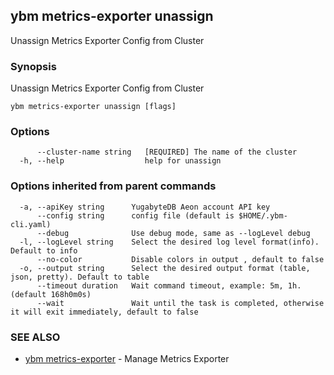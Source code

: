## ybm metrics-exporter unassign

Unassign Metrics Exporter Config from Cluster

### Synopsis

Unassign Metrics Exporter Config from Cluster

```
ybm metrics-exporter unassign [flags]
```

### Options

```
      --cluster-name string   [REQUIRED] The name of the cluster
  -h, --help                  help for unassign
```

### Options inherited from parent commands

```
  -a, --apiKey string      YugabyteDB Aeon account API key
      --config string      config file (default is $HOME/.ybm-cli.yaml)
      --debug              Use debug mode, same as --logLevel debug
  -l, --logLevel string    Select the desired log level format(info). Default to info
      --no-color           Disable colors in output , default to false
  -o, --output string      Select the desired output format (table, json, pretty). Default to table
      --timeout duration   Wait command timeout, example: 5m, 1h. (default 168h0m0s)
      --wait               Wait until the task is completed, otherwise it will exit immediately, default to false
```

### SEE ALSO

* [ybm metrics-exporter](ybm_metrics-exporter.md)	 - Manage Metrics Exporter


